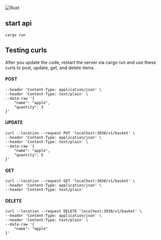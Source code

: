 ![Rust](https://github.com/alperhankendi/rust-sample-api/workflows/Rust/badge.svg?event=push)

## start api
```
cargo run
```

## Testing curls
After you update the code, restart the server via cargo run and use these curls to post, update, get, and delete items.

#### POST
```curl --location --request POST 'localhost:3030/v1/basket' \
--header 'Content-Type: application/json' \
--header 'Content-Type: text/plain' \
--data-raw '{
    "name": "apple",
    "quantity": 3
}'
```
#### UPDATE
```
curl --location --request PUT 'localhost:3030/v1/basket' \
--header 'Content-Type: application/json' \
--header 'Content-Type: text/plain' \
--data-raw '{
    "name": "apple",
    "quantity": 5
}'
```
#### GET
```
curl --location --request GET 'localhost:3030/v1/basket' \
--header 'Content-Type: application/json' \
--header 'Content-Type: text/plain'
```

#### DELETE
```
curl --location --request DELETE 'localhost:3030/v1/basket' \
--header 'Content-Type: application/json' \
--header 'Content-Type: text/plain' \
--data-raw '{
    "name": "apple"
}'
```
